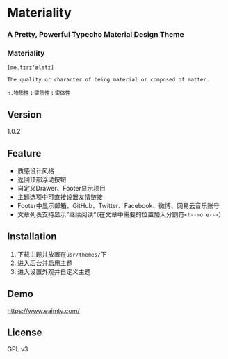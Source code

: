 # Materiality

### A Pretty, Powerful Typecho Material Design Theme

### Materiality
`[məˌtɪrɪ'ælətɪ]`

`The quality or character of being material or composed of matter.`

`n.物质性；实质性；实体性`

## Version
1.0.2

## Feature
- 质感设计风格
- 返回顶部浮动按钮
- 自定义Drawer、Footer显示项目
- 主题选项中可直接设置友情链接
- Footer中显示邮箱、GitHub、Twitter、Facebook、微博、网易云音乐账号
- 文章列表支持显示”继续阅读“（在文章中需要的位置加入分割符`<!--more-->`）

## Installation
1. 下载主题并放置在`usr/themes/`下
2. 进入后台并启用主题
3. 进入设置外观并自定义主题

## Demo
https://www.eaimty.com/

## License
GPL v3
